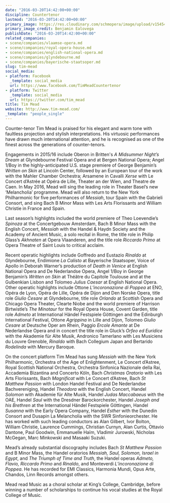 ```yaml
---
date: "2016-03-20T14:42:00+00:00"
discipline: Countertenor
lastmod: "2016-03-20T14:42:00+00:00"
primary_image: https://res.cloudinary.com/schmopera/image/upload/v1545409169/media/webhook-uploads/1458484936393/2016-03-20---Tim-Mead-Benjamin-Ealovega.jpg.jpg
primary_image_credit: Benjamin Ealovega
publishDate: "2016-03-20T14:42:00+00:00"
related_companies:
- scene/companies/vlaamse-opera.md
- scene/companies/royal-opera-house.md
- scene/companies/english-national-opera.md
- scene/companies/glyndebourne.md
- scene/companies/bayerische-staatsoper.md
slug: tim-mead
social_media:
- platform: Facebook
  _template: social_media
  url: https://www.facebook.com/TimMeadCountertenor
- platform: Twitter
  _template: social_media
  url: https://twitter.com/tim_mead
title: Tim Mead
website: http://www.tim-mead.com/
_template: "people_single"
---
```


Counter-tenor Tim Mead is praised for his elegant and warm tone with faultless projection and stylish interpretations. His virtuosic performances have drawn much international attention, and he is recognised as one of the finest across the generations of counter-tenors.

Engagements in 2015/16 include Oberon in Britten's *A Midsummer Night’s Dream* at Glyndebourne Festival Opera and at Bergen National Opera; Angel 1/Boy in the highly-anticipated U.S. stage premiere of George Benjamin’s *Written on Skin* at Lincoln Center, followed by an European tour of the work with the Mahler Chamber Orchestra; Arsamene in Cavalli *Xerse* with Le Concert d’Astrée at Opéra de Lille, Theater an der Wien, and Theatre de Caen. In May 2016, Mead will sing the leading role in Theater Basel’s new ‘Melancholia’ programme. Mead will also return to the New York Philharmonic for five performances of *Messiah*, tour Spain with the Gabrieli Consort, and sing Bach B Minor Mass with Les Arts Florissants and William Christie in France and Spain.

Last season’s highlights included the world premiere of Theo Loevendie’s *Spinoza* at the Concertgebouw Amsterdam, Bach B Minor Mass with the English Concert, *Messiah* with the Handel & Haydn Society and the Academy of Ancient Music, a solo recital in Rome, the title role in Philip Glass’s *Akhnaten* at Opera Vlaanderen, and the title role *Riccardo Primo* at Opera Theatre of Saint Louis to critical acclaim.

Recent operatic highlights include Goffredo and Eustazio *Rinaldo* at Glyndebourne, Endimione *La Calisto* at Bayerische Staatsoper, Voice of Apollo in Deborah Warner’s production of *Death in Venice* at English National Opera and De Nederlandse Opera, Angel 1/Boy in George Benjamin’s *Written on Skin* at Théâtre du Capitole Toulouse and at the Gulbenkian Lisbon and Tolomeo *Julius Caesar* at English National Opera. Other operatic highlights include Ottone *L’incoronazione di Poppea* at ENO, Opéra de Lyon, Opéra de Lille, Opéra de Dijon and Den Norske Opera, title role *Giulio Cesare* at Glyndebourne, title role *Orlando* at Scottish Opera and Chicago Opera Theater, Clearte Niobe and the world premiere of Harrison Birtwistle’s *The Minotaur* for the Royal Opera House, Covent Garden, title role *Admeto* at International Händel Festspiele Göttingen and the Edinburgh International Festival, Ottone *Agrippina* in Lille and Dijon, Tolomeo *Giulio Cesare* at Deutsche Oper am Rhein, Paggio *Ercole Amante* at De Nederlandse Opera and in concert the title role in Gluck’s *Orfeo ed Euridice* with the Akademie für Alte Musik, Andronico Tamerlano with Les Musiciens du Louvre Grenoble, *Rinaldo* with Bach Collegium Japan and Bertarido *Rodelinda* with Mercury Baroque.

On the concert platform Tim Mead has sung *Messiah* with the New York Philharmonic, Orchestra of the Age of Enlightenment, Le Concert d’Astree, Royal Scottish National Orchestra, Orchestra Sinfonica Nazionale della Rai, Accademia Bizantina and Concerto Köln, Bach *Christmas Oratorio* with Les Arts Florissants, Bach *Magnificat* with Le Concert d’Astree, Bach *St Matthew Passion* with London Handel Festival and De Nederlandse Bachvereniging, Handel *Theodora* with the English Concert, Handel *Solomon* with Akademie für Alte Musik, Handel *Judas Maccabaeus* with the OAE, Handel *Saul* with the Dresdner Barockorchester, Handel *Joseph and his Brethren* at the International Händel Festspiele Göttingen, Handel *Susanna* with the Early Opera Company, Handel *Esther* with the Dunedin Consort and Dusapin La Melancholia with the SWR Sinfonieorchester. He has worked with such leading conductors as Alan Gilbert, Ivor Bolton, William Christie, Laurence Cummings, Christian Curnyn, Alan Curtis, Ottavio Dantone, Paul Goodwin, Emmanuelle Haïm, Vladimir Jurowski, Nicholas McGegan, Marc Minkowski and Masaaki Suzuki.

Mead’s already substantial discography includes Bach *St Matthew Passion* and B Minor Mass, the Handel oratorios *Messiah, Saul, Solomon, Israel in Egypt*, and *The Triumph of Time and Truth*, the Handel operas *Admeto, Flavio, Riccardo Primo* and *Rinaldo*, and Monteverdi *L’incoronazione di Poppea*. He has recorded for EMI Classics, Harmonia Mundi, Opus Arte, Chandos, Linn Records amongst others.

Mead read Music as a choral scholar at King’s College, Cambridge, before winning a number of scholarships to continue his vocal studies at the Royal College of Music.
